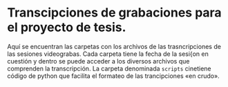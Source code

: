 # Transcipciones de grabaciones para el proyecto de tesis.
Aquí se encuentran las carpetas con los archivos de las trasncripciones de las sesiones videograbas. Cada carpeta tiene la fecha de la sesi{on en cuestión y dentro se puede acceder a los diversos archivos que comprenden la transcripción.
La carpeta denominada `scripts` cinetiene código de python que facilita el formateo de las trancipciones «en crudo».
